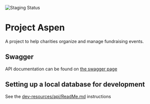 ![Staging Status](https://github.com/SnowSE/project_aspen/actions/workflows/deploy-staging.yml/badge.svg)

# Project Aspen
A project to help charities organize and manage fundraising events.

## Swagger
API documentation can be found on [the swagger page](https://engineering.snow.edu/aspen/swagger)

## Setting up a local database for development
See the [dev-resources/api/ReadMe.md](/dev-resources/api/ReadMe.md) instructions
